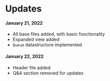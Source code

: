 # Updates

#### January 21, 2022

<ul>
  <li>All base files added, with basic functionality</li>
  <li>Expanded view added</li>
  <li><code>Queue</code> datastructure implemented</li>
</ul>

#### January 22, 2022

<ul>
  <li>Header file added</li>
  <li>Q&A section removed for updates</li>
</ul>
